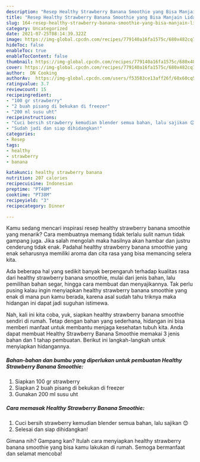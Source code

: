 ```yaml
---
description: "Resep Healthy Strawberry Banana Smoothie yang Bisa Manjain Lidah"
title: "Resep Healthy Strawberry Banana Smoothie yang Bisa Manjain Lidah"
slug: 164-resep-healthy-strawberry-banana-smoothie-yang-bisa-manjain-lidah
category: Uncategorized
date: 2021-07-25T08:14:39.322Z
image: https://img-global.cpcdn.com/recipes/779140a16fa1575c/680x482cq70/healthy-strawberry-banana-smoothie-foto-resep-utama.jpg
hideToc: false
enableToc: true
enableTocContent: false
thumbnail: https://img-global.cpcdn.com/recipes/779140a16fa1575c/680x482cq70/healthy-strawberry-banana-smoothie-foto-resep-utama.jpg
cover: https://img-global.cpcdn.com/recipes/779140a16fa1575c/680x482cq70/healthy-strawberry-banana-smoothie-foto-resep-utama.jpg
author:  DN Cooking
authorAv:  https://img-global.cpcdn.com/users/f53583ce13aff26f/60x60cq50/avatar.jpg
ratingvalue: 3.7
reviewcount: 15
recipeingredient:
- "100 gr strawberry"
- "2 buah pisang di bekukan di freezer"
- "200 ml susu uht"
recipeinstructions:
- "Cuci bersih strawberry kemudian blender semua bahan, lalu sajikan 😊"
- "Sudah jadi dan siap dihidangkan!"
categories:
- Resep
tags:
- healthy
- strawberry
- banana

katakunci: healthy strawberry banana 
nutrition: 207 calories
recipecuisine: Indonesian
preptime: "PT40M"
cooktime: "PT38M"
recipeyield: "3"
recipecategory: Dinner

---
```



Kamu sedang mencari inspirasi resep healthy strawberry banana smoothie yang menarik? Cara membuatnya memang tidak terlalu sulit namun tidak gampang juga. Jika salah mengolah maka hasilnya akan hambar dan justru cenderung tidak enak. Padahal healthy strawberry banana smoothie yang enak seharusnya memiliki aroma dan cita rasa yang bisa memancing selera kita.


Ada beberapa hal yang sedikit banyak berpengaruh terhadap kualitas rasa dari healthy strawberry banana smoothie, mulai dari jenis bahan, lalu pemilihan bahan segar, hingga cara membuat dan menyajikannya. Tak perlu pusing kalau ingin menyiapkan healthy strawberry banana smoothie yang enak di mana pun kamu berada, karena asal sudah tahu triknya maka hidangan ini dapat jadi suguhan istimewa.




Nah, kali ini kita coba, yuk, siapkan healthy strawberry banana smoothie sendiri di rumah. Tetap dengan bahan yang sederhana, hidangan ini bisa memberi manfaat untuk membantu menjaga kesehatan tubuh kita. Anda dapat membuat Healthy Strawberry Banana Smoothie memakai 3 jenis bahan dan 1 tahap pembuatan. Berikut ini langkah-langkah untuk menyiapkan hidangannya.

<!--inarticleads1-->

##### Bahan-bahan dan bumbu yang diperlukan untuk pembuatan Healthy Strawberry Banana Smoothie:

1. Siapkan 100 gr strawberry
1. Siapkan 2 buah pisang di bekukan di freezer
1. Gunakan 200 ml susu uht




<!--inarticleads2-->

##### Cara memasak Healthy Strawberry Banana Smoothie:

1. Cuci bersih strawberry kemudian blender semua bahan, lalu sajikan 😊
1. Selesai dan siap dihidangkan!



Gimana nih? Gampang kan? Itulah cara menyiapkan healthy strawberry banana smoothie yang bisa kamu lakukan di rumah. Semoga bermanfaat dan selamat mencoba!
